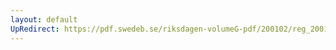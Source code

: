 ```yaml
---
layout: default
UpRedirect: https://pdf.swedeb.se/riksdagen-volumeG-pdf/200102/reg_200102/reg_200102_0413.pdf
---
```

